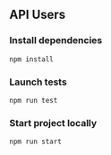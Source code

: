 ## API Users

### Install dependencies

`npm install`

### Launch tests

`npm run test`

### Start project locally

`npm run start`

